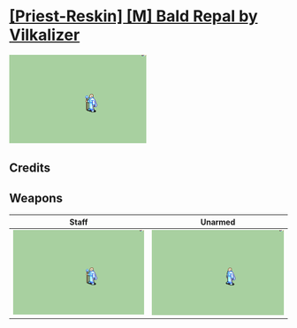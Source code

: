 # [\[Priest-Reskin\] \[M\] Bald Repal by Vilkalizer](./)

<img src="./7.%20Staff/Staff_000.png" alt="[Priest-Reskin] [M] Bald Repal by Vilkalizer standing" />

## Credits



## Weapons


|Staff |Unarmed |
|  :---: | :---: |
| <img alt="Staff animation" src="./7.%20Staff/Staff.gif" /> | <img alt="Unarmed animation" src="./8.%20Unarmed/Unarmed.gif" /> |
